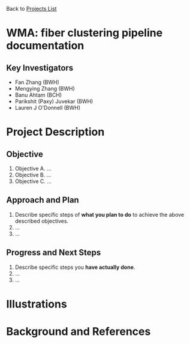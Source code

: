 Back to [Projects List](../../README.md#ProjectsList)

# WMA: fiber clustering pipeline documentation

## Key Investigators

- Fan Zhang (BWH)
- Mengying Zhang (BWH)
- Banu Ahtam (BCH)
- Parikshit (Paxy) Juvekar (BWH)
- Lauren J O'Donnell (BWH)

# Project Description

<!-- Add a short paragraph describing the project. -->

## Objective

<!-- Describe here WHAT you would like to achieve (what you will have as end result). -->

1. Objective A. ...
1. Objective B. ...
1. Objective C. ...

## Approach and Plan

<!-- Describe here HOW you would like to achieve the objectives stated above. -->

1. Describe specific steps of **what you plan to do** to achieve the above described objectives.
1. ...
1. ...

## Progress and Next Steps

<!-- Update this section as you make progress, describing of what you have ACTUALLY DONE. If there are specific steps that you could not complete then you can describe them here, too. -->

1. Describe specific steps you **have actually done**.
1. ...
1. ...

# Illustrations

<!-- Add pictures and links to videos that demonstrate what has been accomplished.
![Description of picture](Example2.jpg)
![Some more images](Example2.jpg)
-->

# Background and References

<!-- If you developed any software, include link to the source code repository. If possible, also add links to sample data, and to any relevant publications. -->
